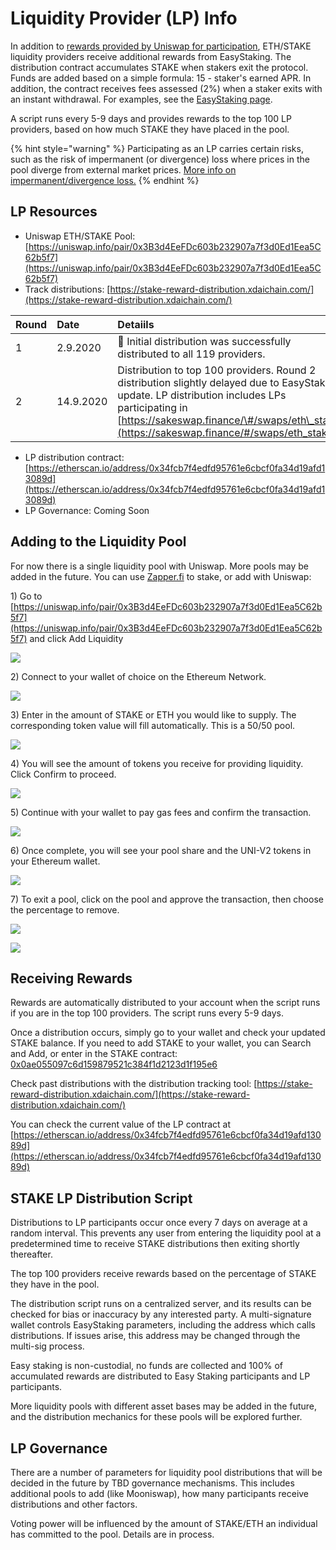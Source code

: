 # Liquidity Provider \(LP\) Info

In addition to [rewards provided by Uniswap for participation](https://uniswap.org/docs/v2/advanced-topics/understanding-returns/), ETH/STAKE liquidity providers receive additional rewards from EasyStaking. The distribution contract accumulates STAKE when stakers exit the protocol. Funds are added based on a simple formula: 15 - staker's earned APR. In addition, the contract receives fees assessed \(2%\) when a staker exits with an instant withdrawal. For examples, see the [EasyStaking page](./).  
  
A script runs every 5-9 days and provides rewards to the top 100 LP providers, based on how much STAKE they have placed in the pool. 

{% hint style="warning" %}
Participating as an LP carries certain risks, such as the risk of impermanent \(or divergence\) loss where prices in the pool diverge from external market prices. [More info on impermanent/divergence loss.](https://medium.com/@pintail/uniswap-a-good-deal-for-liquidity-providers-104c0b6816f2)
{% endhint %}

## LP Resources

* Uniswap ETH/STAKE Pool: [https://uniswap.info/pair/0x3B3d4EeFDc603b232907a7f3d0Ed1Eea5C62b5f7](https://uniswap.info/pair/0x3B3d4EeFDc603b232907a7f3d0Ed1Eea5C62b5f7) 
* Track distributions: [https://stake-reward-distribution.xdaichain.com/](https://stake-reward-distribution.xdaichain.com/)

| Round | Date | Detaiils |
| :--- | :--- | :--- |
| 1 | 2.9.2020 | 🎉 Initial distribution was successfully distributed to all 119 providers. |
| 2 | 14.9.2020 | Distribution to top 100 providers. Round 2 distribution slightly delayed due to EasyStaking update. LP distribution includes LPs participating in [https://sakeswap.finance/\#/swaps/eth\_stake](https://sakeswap.finance/#/swaps/eth_stake)  |

* LP distribution contract: [https://etherscan.io/address/0x34fcb7f4edfd95761e6cbcf0fa34d19afd13089d](https://etherscan.io/address/0x34fcb7f4edfd95761e6cbcf0fa34d19afd13089d) 
* LP Governance: Coming Soon

## Adding to the Liquidity Pool

For now there is a single liquidity pool with Uniswap. More pools may be added in the future. You can use [Zapper.fi](../tools-supporting-stake/zapper.md) to stake, or add with Uniswap:

1\) Go to [https://uniswap.info/pair/0x3B3d4EeFDc603b232907a7f3d0Ed1Eea5C62b5f7](https://uniswap.info/pair/0x3B3d4EeFDc603b232907a7f3d0Ed1Eea5C62b5f7) and click Add Liquidity

![](../../.gitbook/assets/liquidity-1.png)

2\) Connect to your wallet of choice on the Ethereum Network.

![](../../.gitbook/assets/lp2.png)

3\) Enter in the amount of STAKE or ETH you would like to supply. The corresponding token value will fill automatically. This is a 50/50 pool.

![](../../.gitbook/assets/lp3.png)

4\) You will see the amount of tokens you receive for providing liquidity. Click Confirm to proceed.

![](../../.gitbook/assets/lp4.png)

5\) Continue with your wallet to pay gas fees and confirm the transaction.

![](../../.gitbook/assets/lp5.png)

6\) Once complete, you will see your pool share and the UNI-V2 tokens in your Ethereum wallet.

![](../../.gitbook/assets/lp6.png)

7\) To exit a pool, click on the pool and approve the transaction, then choose the percentage to remove.

![](../../.gitbook/assets/lp7.png)

![](../../.gitbook/assets/lp7-2.png)

## Receiving Rewards

Rewards are automatically distributed to your account when the script runs if you are in the top 100 providers. The script runs every 5-9 days.   
  
Once a distribution occurs, simply go to your wallet and check your updated STAKE balance. If you need to add STAKE to your wallet, you can Search and Add, or enter in the STAKE contract: [0x0ae055097c6d159879521c384f1d2123d1f195e6](https://etherscan.io/token/0x0ae055097c6d159879521c384f1d2123d1f195e6)

Check past distributions with the distribution tracking tool: [https://stake-reward-distribution.xdaichain.com/](https://stake-reward-distribution.xdaichain.com/) 

You can check the current value of the LP contract at [https://etherscan.io/address/0x34fcb7f4edfd95761e6cbcf0fa34d19afd13089d](https://etherscan.io/address/0x34fcb7f4edfd95761e6cbcf0fa34d19afd13089d)

## STAKE LP Distribution Script

Distributions to LP participants occur once every 7 days on average at a random interval. This prevents any user from entering the liquidity pool at a predetermined time to receive STAKE distributions then exiting shortly thereafter.

The top 100 providers receive rewards based on the percentage of STAKE they have in the pool.

The distribution script runs on a centralized server, and its results can be checked for bias or inaccuracy by any interested party. A multi-signature wallet controls EasyStaking parameters, including the address which calls distributions. If issues arise, this address may be changed through the multi-sig process.

Easy staking is non-custodial, no funds are collected and 100% of accumulated rewards are distributed to Easy Staking participants and LP participants.

More liquidity pools with different asset bases may be added in the future, and the distribution mechanics for these pools will be explored further.

## LP Governance

There are a number of parameters for liquidity pool distributions that will be decided in the future by TBD governance mechanisms. This includes additional pools to add \(like Mooniswap\), how many participants receive distributions and other factors.

Voting power will be influenced by the amount of STAKE/ETH an individual has committed to the pool. Details are in process.

